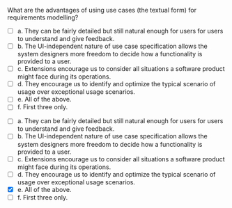 <panel header=":lock::key: What are the advantages of using use cases (the textual form) for requirements modelling?">
<question>

What are the advantages of using use cases (the textual form) for requirements modelling?

- [ ] a. They can be fairly detailed but still natural enough for users for users to understand and give feedback.
- [ ] b. The UI-independent nature of use case specification allows the system designers more freedom to decide how a functionality is provided to a user.
- [ ] c. Extensions encourage us to consider all situations a software product might face during its operations.
- [ ] d. They encourage us to identify and optimize the typical scenario of usage over exceptional usage scenarios.
- [ ] e. All of the above.
- [ ] f. First three only.

<div slot="answer">

- [ ] a. They can be fairly detailed but still natural enough for users for users to understand and give feedback.
- [ ] b. The UI-independent nature of use case specification allows the system designers more freedom to decide how a functionality is provided to a user.
- [ ] c. Extensions encourage us to consider all situations a software product might face during its operations.
- [ ] d. They encourage us to identify and optimize the typical scenario of usage over exceptional usage scenarios.
- [x] e. All of the above.
- [ ] f. First three only.

</div>
</question>
</panel>
